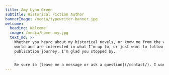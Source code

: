 ```yaml
---
title: Amy Lynn Green
subtitle: Historical Fiction Author
bannerImage: /media/typewriter-banner.jpg
welcome:
  heading: Welcome!
  image: /media/home-amy.jpg
  text_md: >-
    Whether you heard about my historical novels, or know me from the writing
    world and are interested in what I’m up to, or just want to follow my
    publication journey, I’m glad you stopped by.


    Be sure to [leave me a message or ask a question](/contact/). I want this to have a community feel. After all, we readers have to stick together!
---
```

